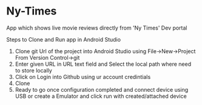 # Ny-Times
App which shows live movie reviews directly from 'Ny Times' Dev portal

Steps to Clone and Run app in Android Studio
1. Clone git Url of the project into Android Studio using File->New->Project From Version Control->git
2. Enter given URL in URL text field and Select the local path where need to store locally
3. Click on Login into Github using ur account credintials
4. Clone 
5. Ready to go once configuration completed and connect device using USB or create a Emulator and click run with created/attached device
